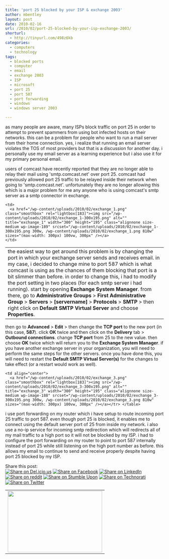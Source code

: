 ```yaml
---
title: 'port 25 blocked by your ISP & exchange 2003'
author: mbentley
layout: post
date: 2010-02-16
url: /2010/02/port-25-blocked-by-your-isp-exchange-2003/
shorturl:
  - http://tinyurl.com/498z6kb
categories:
  - computers
  - technology
tags:
  - blocked ports
  - computer
  - email
  - exchange 2003
  - ISP
  - microsoft
  - port 25
  - port 587
  - port forwarding
  - windows
  - windows server 2003

---
```

as many people are aware, many ISPs block traffic on port 25 in order to attempt to prevent spammers from using bot infected hosts on their networks. this can be a problem for people who want to run a mail server from their home connection. yes, i realize that running an email server violates the TOS of most providers but that is a discussion for another day. i personally use my email server as a learning experience but i also use it for my primary personal email.

users of comcast have recently reported that they are no longer able to relay their mail using 'smtp.comcast.net' over port 25. comcast had previously allowed port 25 traffic to be relayed inside their network when going to 'smtp.comcast.net'. unfortunately they are no longer allowing this which is a major problem for me any anyone who is using comcast's smtp server as a smtp connector in exchange.

<table border="0">
  <tr>
    <td valign="top">
      the easiest way to get around this problem is by changing the port in which your exchange server sends and receives email. in my case, i decided to change mine to port 587 which is what comcast is using as the chances of them blocking that port is a bit slimmer than before. in order to change this, i had to modify the port setting in two places (for each smtp server i had running). start by opening <b>Exchange System Manager</b>. from there, go to <b>Administrative Groups</b> > <b>First Administrative Group</b> > <b>Servers</b> > <b>[servername]</b> > <b>Protocols</b> > <b>SMTP</b> > then right click on <b>Default SMTP Virtual Server</b> and choose <b>Properties</b>.
    </td>

    <td>
      <a href="/wp-content/uploads/2010/02/exchange_1.png" class="smoothbox" rel="lightbox[183]"><img src="/wp-content/uploads/2010/02/exchange_1-300x195.png" alt="" title="exchange_1" width="300" height="195" class="alignnone size-medium wp-image-189" srcset="/wp-content/uploads/2010/02/exchange_1-300x195.png 300w, /wp-content/uploads/2010/02/exchange_1.png 810w" sizes="(max-width: 300px) 100vw, 300px" /></a>
    </td>
  </tr>
</table>

then go to **Advanced** > **Edit** > then change the **TCP port** to the new port (in this case, **587**). click **OK** twice and then click on the **Delivery** tab > **Outbound connections**. change **TCP port** from 25 to the new value. then choose **OK** twice which will return you to the **Exchange System Manager**. if you have another exchange server in your organization, you will need to perform the same steps for the other servers. once you have done this, you will need to restart the **Default SMTP Virtual Server(s)** for the changes to take effect (or a restart would work as well).

<table border="0" width="100%">
  <tr>
    <td align="center">
      <a href="/wp-content/uploads/2010/02/exchange_2.png" class="smoothbox" rel="lightbox[183]"><img src="/wp-content/uploads/2010/02/exchange_2-300x195.png" alt="" title="exchange_2" width="300" height="195" class="alignnone size-medium wp-image-190" srcset="/wp-content/uploads/2010/02/exchange_2-300x195.png 300w, /wp-content/uploads/2010/02/exchange_2.png 810w" sizes="(max-width: 300px) 100vw, 300px" /></a>
    </td>

    <td align="center">
      <a href="/wp-content/uploads/2010/02/exchange_3.png" class="smoothbox" rel="lightbox[183]"><img src="/wp-content/uploads/2010/02/exchange_3-300x195.png" alt="" title="exchange_3" width="300" height="195" class="alignnone size-medium wp-image-188" srcset="/wp-content/uploads/2010/02/exchange_3-300x195.png 300w, /wp-content/uploads/2010/02/exchange_3.png 810w" sizes="(max-width: 300px) 100vw, 300px" /></a></tr> </table>

i use port forwarding on my router which i have setup to route incoming port 25 traffic to port 587. even though port 25 is blocked, it enables me to connect using the default server port of 25 from inside my network. i also use a no-ip service for incoming smtp redirection which will redirects all of my mail traffic to a high port so it will not be blocked by my ISP. i had to configure the port forwarding on my router to point to port 587 internally instead of port 25 while still listening on the high port number as before. this allows my email to continue to send and receive properly despite having port 25 blocked by my ISP.

<!-- Social Bookmarks BEGIN -->

<p class="postcats">
Share this post:<br /><a onclick="window.open(this.href, '_blank', 'scrollbars=yes,menubar=no,height=600,width=750,resizable=yes,toolbar=no,location=no,status=no'); return false;" href="http://del.icio.us/post?url=http://tinyurl.com/498z6kb&title=port+25+blocked+by+your+ISP+%26%23038%3B+exchange+2003" rel="nofollow" title="Share on Del.icio.us"><img class="social_img" src="/wp-content/plugins/social-bookmarks/images/delicious.png" title="Share on Del.icio.us" alt="Share on Del.icio.us" /></a> <a onclick="window.open(this.href, '_blank', 'scrollbars=yes,menubar=no,height=600,width=750,resizable=yes,toolbar=no,location=no,status=no'); return false;" href="http://www.facebook.com/sharer.php?u=http://tinyurl.com/498z6kb" rel="nofollow" title="Share on Facebook"><img class="social_img" src="/wp-content/plugins/social-bookmarks/images/facebook.png" title="Share on Facebook" alt="Share on Facebook" /></a> <a onclick="window.open(this.href, '_blank', 'scrollbars=yes,menubar=no,height=600,width=750,resizable=yes,toolbar=no,location=no,status=no'); return false;" href="http://www.linkedin.com/shareArticle?mini=true&url=http://tinyurl.com/498z6kb&title=port+25+blocked+by+your+ISP+%26%23038%3B+exchange+2003" rel="nofollow" title="Share on LinkedIn"><img class="social_img" src="/wp-content/plugins/social-bookmarks/images/linkedin.png" title="Share on LinkedIn" alt="Share on LinkedIn" /></a> <a onclick="window.open(this.href, '_blank', 'scrollbars=yes,menubar=no,height=600,width=750,resizable=yes,toolbar=no,location=no,status=no'); return false;" href="http://reddit.com/submit?url=http://tinyurl.com/498z6kb&title=port+25+blocked+by+your+ISP+%26%23038%3B+exchange+2003" rel="nofollow" title="Share on reddit"><img class="social_img" src="/wp-content/plugins/social-bookmarks/images/reddit.png" title="Share on reddit" alt="Share on reddit" /></a> <a onclick="window.open(this.href, '_blank', 'scrollbars=yes,menubar=no,height=600,width=750,resizable=yes,toolbar=no,location=no,status=no'); return false;" href="http://www.stumbleupon.com/submit?url=http://tinyurl.com/498z6kb&title=port+25+blocked+by+your+ISP+%26%23038%3B+exchange+2003" rel="nofollow" title="Share on Stumble Upon"><img class="social_img" src="/wp-content/plugins/social-bookmarks/images/stumbleupon.png" title="Share on Stumble Upon" alt="Share on Stumble Upon" /></a> <a onclick="window.open(this.href, '_blank', 'scrollbars=yes,menubar=no,height=600,width=750,resizable=yes,toolbar=no,location=no,status=no'); return false;" href="http://www.technorati.com/faves?add=http://tinyurl.com/498z6kb" rel="nofollow" title="Share on Technorati"><img class="social_img" src="/wp-content/plugins/social-bookmarks/images/technorati.png" title="Share on Technorati" alt="Share on Technorati" /></a> <a onclick="window.open(this.href, '_blank', 'scrollbars=yes,menubar=no,height=600,width=750,resizable=yes,toolbar=no,location=no,status=no'); return false;" href="http://twitter.com/home/?status=port+25+blocked+by+your+ISP+%26%23038%3B+exchange+2003+@+http://tinyurl.com/498z6kb" rel="nofollow" title="Share on Twitter"><img class="social_img" src="/wp-content/plugins/social-bookmarks/images/twitter.png" title="Share on Twitter" alt="Share on Twitter" /></a> <br />
 </p>

<!-- Social Bookmarks END -->
